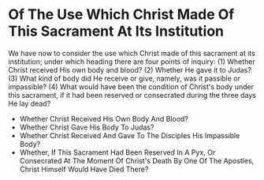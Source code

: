 # Of The Use Which Christ Made Of This Sacrament At Its Institution

We have now to consider the use which Christ made of this sacrament at its institution; under which heading there are four points of inquiry:
(1) Whether Christ received His own body and blood?
(2) Whether He gave it to Judas?
(3) What kind of body did He receive or give, namely, was it passible or impassible?
(4) What would have been the condition of Christ's body under this sacrament, if it had been reserved or consecrated during the three days He lay dead?

* Whether Christ Received His Own Body And Blood?
* Whether Christ Gave His Body To Judas?
* Whether Christ Received And Gave To The Disciples His Impassible Body?
* Whether, If This Sacrament Had Been Reserved In A Pyx, Or Consecrated At The Moment Of Christ's Death By One Of The Apostles, Christ Himself Would Have Died There?